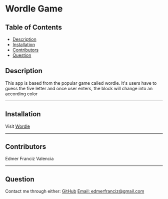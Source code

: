 # Wordle Game

  ## Table of Contents
* [Description](#Description)
* [Installation](#Installation)
* [Contributors](#Contribution)
* [Question](#Question)

## Description
This app is based from the popular game called wordle. It's users have to guess the five letter and once user enters, the block will change into an according color

---

## Installation

Visit [Wordle](https://edm1001.github.io/wordle-clone/)

---

## Contributors
 Edmer Franciz Valencia

---

## Question
Contact me through either:
[GitHub](https://github.com/edm1001)
[Email: edmerfranciz@gmail.com](mailto:edmerfranciz@gmail.com)
